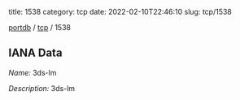 title: 1538
category: tcp
date: 2022-02-10T22:46:10
slug: tcp/1538

[portdb](/) / [tcp](/category/tcp.html) / 1538


## IANA Data

_Name:_ 3ds-lm

_Description:_ 3ds-lm

